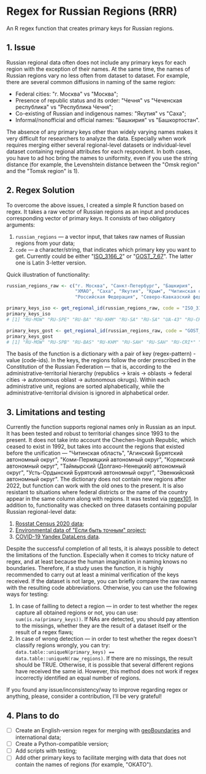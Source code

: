 # Regex for Russian Regions (RRR)
An R regex function that creates primary keys for Russian regions.

## 1. Issue
Russian regional data often does not include any primary keys for each region with the exception of their names. At the same time, the names of Russian regions vary no less often from dataset to dataset. For example, there are several common diffusions in naming of the same region: 
* Federal cities: "г. Москва" vs "Москва";
* Presence of republic status and its order: "Чечня" vs "Чеченская республика" vs "Республика Чечня";
* Co-existing of Russian and indigenous names: "Якутия" vs "Саха";
* Informal/nonofficial and official names: "Башкирия" vs "Башкортостан".

The absence of any primary keys other than widely varying names makes it very difficult for researchers to analyze the data. Especially when work requires merging either several regional-level datasets or individual-level dataset containing regional attributes for each respondent. In both cases, you have to ad hoc bring the names to uniformity, even if you use the string distance (for example, the Levenshtein distance between the "Omsk region" and the "Tomsk region" is 1).

## 2. Regex Solution
To overcome the above issues, I created a simple R function based on regex. It takes a raw vector of Russian regions as an input and produces corresponding vector of primary keys. It consists of two obligatory arguments:
1. `russian_regions` — a vector input, that takes raw names of Russian regions from your data;
2. `code` — a character/string, that indicates which primary key you want to get. Currently could be either "[ISO_3166_2](https://www.iso.org/obp/ui/#iso:code:3166:RU)" or "[GOST_7_67](https://protect.gost.ru/document.aspx?control=7&id=129611)". The latter one is Latin 3-letter version.

Quick illustration of functionality:

```r
russian_regions_raw <- c("г. Москва", "Санкт-Петербург", "Башкирия", 
                         "ХМАО", "Саха", "Якутия", "Крым", "Читинская область",  
                         "Российская Федерация", "Северо-Кавказский федеральный округ")

primary_keys_iso <- get_regional_id(russian_regions_raw, code = "ISO_3166_2")
primary_keys_iso
# [1] "RU-MOW" "RU-SPE" "RU-BA" "RU-KHM" "RU-SA" "RU-SA" "UA-43" "RU-CHI" NA NA

primary_keys_gost <- get_regional_id(russian_regions_raw, code = "GOST_7_67")
primary_keys_gost
# [1] "RU-MOW" "RU-SPB" "RU-BAS" "RU-KHM" "RU-SAH" "RU-SAH" "RU-CRI*" "RU-CHI" NA NA
```

The basis of the function is a dictionary with a pair of key (regex-pattern) - value (code-ids). In the keys, the regions follow the order prescribed in the Constitution of the Russian Federation — that is, according to the administrative-territorial hierarchy (republics $\to$ krais $\to$ oblasts $\to$ federal cities $\to$ autonomous oblast $\to$ autonomous okrugs). Within each administrative unit, regions are sorted alphabetically, while the administrative-territorial division is ignored in alphabetical order.

## 3. Limitations and testing
Currently the function supports regional names only in Russian as an input. It has been tested and robust to territorial changes since 1993 to the present. It does not take into account the Chechen-Ingush Republic, which ceased to exist in 1992, but takes into account the regions that existed before the unification — "Читинская область", "Агинский Бурятский автономный округ", "Коми-Пермяцкий автономный округ", "Корякский автономный округ", "Таймырский (Долгано-Ненецкий) автономный округ", "Усть-Ордынский Бурятский автономный округ", "Эвенкийский автономный округ". The dictionary does not contain new regions after 2022, but function can work with the old ones to the present. It is also resistant to situations where federal districts or the name of the country appear in the same column along with regions. It was tested via [regex101](https://regex101.com/). In addition to, functionality was checked on three datasets containing popular Russian regional-level data:
1. [Rosstat Census 2020 data](https://rosstat.gov.ru/vpn/2020);
2. [Environmental data of "Если быть точным" project](https://tochno.st/datasets/environment);
3. [COVID-19 Yandex DataLens data](https://datalens.yandex/7o7is1q6ikh23?tab=0Ze).
 
 Despite the successful completion of all tests, it is always possible to detect the limitations of the function. Especially when it comes to tricky nature of regex, and at least because the human imagination in naming knows no boundaries. Therefore, if a study uses the function, it is highly recommended to carry out at least a minimal verification of the keys received. If the dataset is not large, you can briefly compare the raw names with the resulting code abbreviations. Otherwise, you can use the following ways for testing:
1. In case of failling to detect a region — in order to test whether the regex capture all obtained regions or not, you can use: `sum(is.na(primary_keys))`. If NAs are detected, you should pay attention to the missings, whether they are the result of a dataset itself or the result of a regex flaws;
2. In case of wrong detection — in order to test whether the regex doesn't classify regions wrongly, you can try: `data.table::uniqueN(primary_keys) == data.table::uniqueN(raw_regions)`. If there are no missings, the result should be TRUE. Otherwise, it is possible that several different regions have received the same id. However, this method does not work if regex incorrectly identified an equal number of regions.

If you found any issue/inconsistency/way to improve regarding regex or anything, please, consider a contribution, I'll be very grateful! 

## 4. Plans to do
* [ ] Create an English-version regex for merging with [geoBoundaries](https://www.geoboundaries.org/) and international data;
* [ ] Create a Python-compatible version;
* [ ] Add scripts with testing;
* [ ] Add other primary keys to facilitate merging with data that does not contain the names of regions (for example, "ОКАТО").
